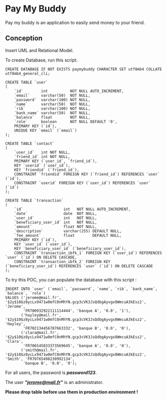 # Pay My Buddy

Pay my buddy is an application to easily send money to your friend.

## Conception

Insert UML and Relational Model.

To create Database, run this script.

```mysql
CREATE DATABASE IF NOT EXISTS paymybuddy CHARACTER SET utf8mb4 COLLATE utf8mb4_general_cli;

CREATE TABLE `user`
(
    `id`        int          NOT NULL AUTO_INCREMENT,
    `email`     varchar(50)  NOT NULL,
    `password`  varchar(100) NOT NULL,
    `name`      varchar(50)  NOT NULL,
    `rib`       varchar(100) NOT NULL,
    `bank_name` varchar(50)  NOT NULL,
    `balance`   float        NOT NULL,
    `role`      boolean      NOT NULL DEFAULT '0',
    PRIMARY KEY (`id`),
    UNIQUE KEY `email` (`email`)
);

CREATE TABLE `contact`
(
    `user_id`   int NOT NULL,
    `friend_id` int NOT NULL,
    PRIMARY KEY (`user_id`, `friend_id`),
    KEY `userid` (`user_id`),
    KEY `friendid` (`friend_id`),
    CONSTRAINT `friendid` FOREIGN KEY (`friend_id`) REFERENCES `user` (`id`),
    CONSTRAINT `userid` FOREIGN KEY (`user_id`) REFERENCES `user` (`id`)
);

CREATE TABLE `transaction`
(
    `id`                  int   NOT NULL AUTO_INCREMENT,
    `date`                date  NOT NULL,
    `user_id`             int   NOT NULL,
    `beneficiary_user_id` int   NOT NULL,
    `amount`              float NOT NULL,
    `description`         varchar(255) DEFAULT NULL,
    `fee_amount`          float        DEFAULT NULL,
    PRIMARY KEY (`id`),
    KEY `user_id` (`user_id`),
    KEY `beneficiary_user_id` (`beneficiary_user_id`),
    CONSTRAINT `transaction_ibfk_1` FOREIGN KEY (`user_id`) REFERENCES `user` (`id`) ON DELETE CASCADE,
    CONSTRAINT `transaction_ibfk_2` FOREIGN KEY (`beneficiary_user_id`) REFERENCES `user` (`id`) ON DELETE CASCADE
);
```

To try this POC, you can populate the database with this script :

```mysql
INSERT INTO `user` (`email`, `password`, `name`, `rib`, `bank_name`, `balance`, `role`)
VALUES ('jerome@mail.fr', '$2y$10$z8ycLx9471w0mfC0nMhYN.gcp3cVK3JsQdbgAyvgx8WmcuA3kEsz2', 'Jerome',
        'FR700932922111114444', 'banque A', '0.0', '1'),
       ('hayley@mail.fr', '$2y$10$z8ycLx9471w0mfC0nMhYN.gcp3cVK3JsQdbgAyvgx8WmcuA3kEsz2', 'Hayley',
        'FR702134456787663332', 'banque B', '0.0', '0'),
       ('clara@mail.fr', '$2y$10$z8ycLx9471w0mfC0nMhYN.gcp3cVK3JsQdbgAyvgx8WmcuA3kEsz2', 'Clara',
        'FR706545033373569645', 'banque A', '0.0', '0'),
       ('smith@mail.fr', '$2y$10$z8ycLx9471w0mfC0nMhYN.gcp3cVK3JsQdbgAyvgx8WmcuA3kEsz2', 'Smith', 'FR70765498230992134',
        'banque B', '0.0', '0');
```

For all users, the password is ___password123___.

The user ___"jerome@mail.fr"___ is an administrator.

__Please drop table before use them in production environment !__
